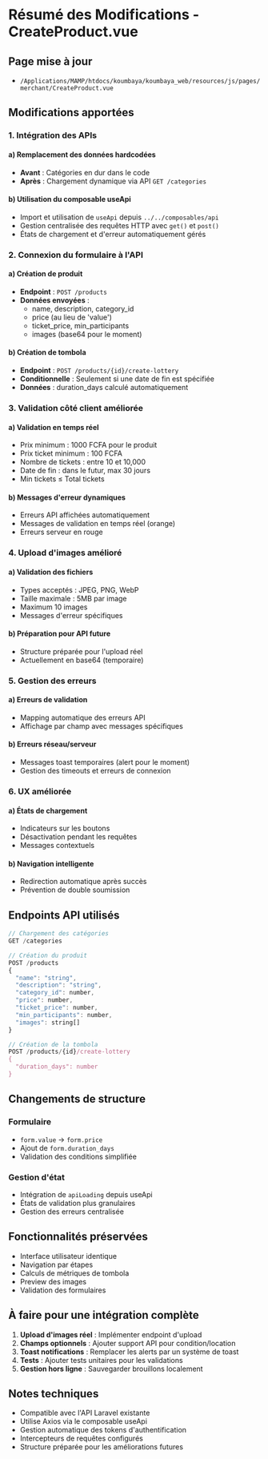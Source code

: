 # Résumé des Modifications - CreateProduct.vue

## Page mise à jour
- `/Applications/MAMP/htdocs/koumbaya/koumbaya_web/resources/js/pages/merchant/CreateProduct.vue`

## Modifications apportées

### 1. Intégration des APIs

#### a) Remplacement des données hardcodées
- **Avant** : Catégories en dur dans le code
- **Après** : Chargement dynamique via API `GET /categories`

#### b) Utilisation du composable useApi
- Import et utilisation de `useApi` depuis `../../composables/api`
- Gestion centralisée des requêtes HTTP avec `get()` et `post()`
- États de chargement et d'erreur automatiquement gérés

### 2. Connexion du formulaire à l'API

#### a) Création de produit
- **Endpoint** : `POST /products`
- **Données envoyées** :
  - name, description, category_id
  - price (au lieu de 'value')
  - ticket_price, min_participants
  - images (base64 pour le moment)

#### b) Création de tombola
- **Endpoint** : `POST /products/{id}/create-lottery`
- **Conditionnelle** : Seulement si une date de fin est spécifiée
- **Données** : duration_days calculé automatiquement

### 3. Validation côté client améliorée

#### a) Validation en temps réel
- Prix minimum : 1000 FCFA pour le produit
- Prix ticket minimum : 100 FCFA
- Nombre de tickets : entre 10 et 10,000
- Date de fin : dans le futur, max 30 jours
- Min tickets ≤ Total tickets

#### b) Messages d'erreur dynamiques
- Erreurs API affichées automatiquement
- Messages de validation en temps réel (orange)
- Erreurs serveur en rouge

### 4. Upload d'images amélioré

#### a) Validation des fichiers
- Types acceptés : JPEG, PNG, WebP
- Taille maximale : 5MB par image
- Maximum 10 images
- Messages d'erreur spécifiques

#### b) Préparation pour API future
- Structure préparée pour l'upload réel
- Actuellement en base64 (temporaire)

### 5. Gestion des erreurs

#### a) Erreurs de validation
- Mapping automatique des erreurs API
- Affichage par champ avec messages spécifiques

#### b) Erreurs réseau/serveur
- Messages toast temporaires (alert pour le moment)
- Gestion des timeouts et erreurs de connexion

### 6. UX améliorée

#### a) États de chargement
- Indicateurs sur les boutons
- Désactivation pendant les requêtes
- Messages contextuels

#### b) Navigation intelligente
- Redirection automatique après succès
- Prévention de double soumission

## Endpoints API utilisés

```javascript
// Chargement des catégories
GET /categories

// Création du produit
POST /products
{
  "name": "string",
  "description": "string", 
  "category_id": number,
  "price": number,
  "ticket_price": number,
  "min_participants": number,
  "images": string[]
}

// Création de la tombola
POST /products/{id}/create-lottery
{
  "duration_days": number
}
```

## Changements de structure

### Formulaire
- `form.value` → `form.price`
- Ajout de `form.duration_days`
- Validation des conditions simplifiée

### Gestion d'état
- Intégration de `apiLoading` depuis useApi
- États de validation plus granulaires
- Gestion des erreurs centralisée

## Fonctionnalités préservées

- Interface utilisateur identique
- Navigation par étapes
- Calculs de métriques de tombola
- Preview des images
- Validation des formulaires

## À faire pour une intégration complète

1. **Upload d'images réel** : Implémenter endpoint d'upload
2. **Champs optionnels** : Ajouter support API pour condition/location
3. **Toast notifications** : Remplacer les alerts par un système de toast
4. **Tests** : Ajouter tests unitaires pour les validations
5. **Gestion hors ligne** : Sauvegarder brouillons localement

## Notes techniques

- Compatible avec l'API Laravel existante
- Utilise Axios via le composable useApi
- Gestion automatique des tokens d'authentification
- Intercepteurs de requêtes configurés
- Structure préparée pour les améliorations futures